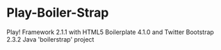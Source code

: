 Play-Boiler-Strap
==============

Play! Framework 2.1.1 with HTML5 Boilerplate 4.1.0 and Twitter Bootstrap 2.3.2 Java 'boilerstrap' project
